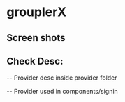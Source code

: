 # grouplerX
## Screen shots

## Check Desc:

-- Provider desc inside provider folder
 
-- Provider used in components/signin

